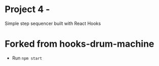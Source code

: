 # Project 4 - <cool name>
Simple step sequencer built with React Hooks

# Forked from hooks-drum-machine
- Run `npm start`
